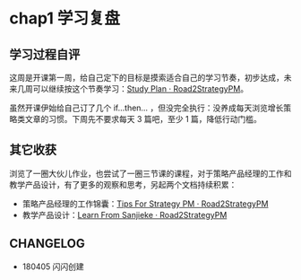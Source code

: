 # chap1 学习复盘

## 学习过程自评

这周是开课第一周，给自己定下的目标是摸索适合自己的学习节奏，初步达成，未来几周可以继续按这个节奏学习：[Study Plan · Road2StrategyPM](https://road2strategypm.ishanshan.im/CONTENT/InfoPlanCourseStudy.html)。



虽然开课伊始给自己订了几个 if…then… ，但没完全执行：没养成每天浏览增长策略类文章的习惯。下周先不要求每天 3 篇吧，至少 1 篇，降低行动门槛。





## 其它收获

浏览了一圈大伙儿作业，也尝试了一圈三节课的课程，对于策略产品经理的工作和教学产品设计，有了更多的观察和思考，另起两个文档持续积累：


- 策略产品经理的工作锦囊：[Tips For Strategy PM · Road2StrategyPM](https://road2strategypm.ishanshan.im/CONTENT/Tips4StrategyPM.html)
- 教学产品设计：[Learn From Sanjieke · Road2StrategyPM](https://road2strategypm.ishanshan.im/CONTENT/InfoLearnFromsanjieke.html)


## CHANGELOG

- 180405 闪闪创建
